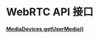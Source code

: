 WebRTC API 接口  
========================

#### [MediaDevices.getUserMedia()](/docs/webrtc_tutorial_01.md)   


